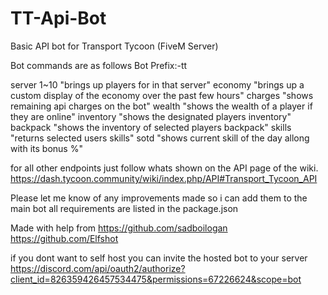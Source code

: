 # TT-Api-Bot
Basic API bot for Transport Tycoon (FiveM Server)

Bot commands are as follows
Bot Prefix:-tt

server 1~10 "brings up players for in that server"
economy "brings up a custom display of the economy over the past few hours"
charges "shows remaining api charges on the bot"
wealth "shows the wealth of a player if they are online"
inventory "shows the designated players inventory"
backpack "shows the inventory of selected players backpack"
skills "returns selected users skills"
sotd "shows current skill of the day allong with its bonus %"

for all other endpoints just follow whats shown on the API page of the wiki.
https://dash.tycoon.community/wiki/index.php/API#Transport_Tycoon_API

Please let me know of any improvements made so i can add them to the main bot
all requirements are listed in the package.json

Made with help from
https://github.com/sadboilogan
https://github.com/Elfshot

if you dont want to self host you can invite the hosted bot to your server
https://discord.com/api/oauth2/authorize?client_id=826359426457534475&permissions=67226624&scope=bot
